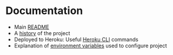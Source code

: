 # Documentation

* Main [README](https://github.com/haruska/madness/blob/main/README.md)
* A [history](history.md) of the project
* Deployed to Heroku: Useful [Heroku CLI](heroku-cli.md) commands
* Explanation of [environment variables](env-vars.md) used to configure project